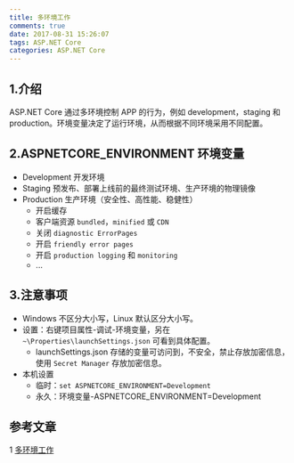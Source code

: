 ```yaml
---
title: 多环境工作
comments: true
date: 2017-08-31 15:26:07
tags: ASP.NET Core
categories: ASP.NET Core
---
```


## 1.介绍

ASP.NET Core 通过多环境控制 APP 的行为，例如 development，staging 和 production。环境变量决定了运行环境，从而根据不同环境采用不同配置。

<!--more-->

## 2.ASPNETCORE_ENVIRONMENT 环境变量

- Development 开发环境
- Staging 预发布、部署上线前的最终测试环境、生产环境的物理镜像
- Production 生产环境（安全性、高性能、稳健性）
  - 开启缓存
  - 客户端资源 `bundled`，`minified` 或 `CDN`
  - 关闭 `diagnostic ErrorPages`
  - 开启 `friendly error pages`
  - 开启 `production logging` 和 `monitoring`
  - ...

## 3.注意事项

- Windows 不区分大小写，Linux 默认区分大小写。
- 设置：右键项目属性-调试-环境变量，另在 `~\Properties\launchSettings.json` 可看到具体配置。
  - launchSettings.json 存储的变量可访问到，不安全，禁止存放加密信息，使用 `Secret Manager` 存放加密信息。 
- 本机设置
  - 临时：`set ASPNETCORE_ENVIRONMENT=Development`
  - 永久：环境变量-ASPNETCORE_ENVIRONMENT=Development

## 参考文章

1 [多环境工作](https://docs.microsoft.com/en-us/aspnet/core/fundamentals/environments)